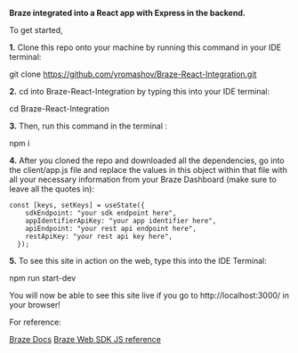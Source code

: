 **Braze integrated into a React app with Express in the backend.**

To get started,

**1.** Clone this repo onto your machine by running this command in your IDE terminal:

git clone https://github.com/yromashov/Braze-React-Integration.git

**2.** cd into Braze-React-Integration by typing this into your IDE terminal:

cd Braze-React-Integration

**3.** Then, run this command in the terminal :

npm i

**4.** After you cloned the repo and downloaded all the dependencies, go into the client/app.js file and replace the values in this object within that file with all your necessary information from your Braze Dashboard (make sure to leave all the quotes in):
```
const [keys, setKeys] = useState({
    sdkEndpoint: "your sdk endpoint here",   
    appIdentifierApiKey: "your app identifier here",    
    apiEndpoint: "your rest api endpoint here",    
    restApiKey: "your rest api key here",    
  });
```
**5.** To see this site in action on the web, type this into the IDE Terminal:

npm run start-dev

You will now be able to see this site live if you go to http://localhost:3000/ in your browser!

For reference:

[Braze Docs](https://www.braze.com/docs/developer_guide/platform_integration_guides/web/initial_sdk_setup/)
[Braze Web SDK JS reference](https://js.appboycdn.com/web-sdk/5.0/doc/modules/braze.html)
